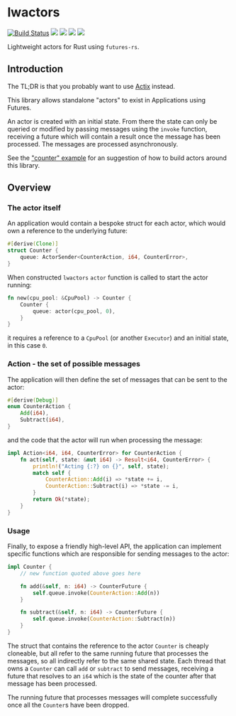 # lwactors

[![Build Status](https://travis-ci.org/benashford/lwactors.svg?branch=master)](https://travis-ci.org/benashford/lwactors)
[![](http://meritbadge.herokuapp.com/lwactors)](https://crates.io/crates/lwactors)
[![](https://img.shields.io/crates/d/lwactors.svg)](https://crates.io/crates/lwactors)
[![](https://img.shields.io/crates/dv/lwactors.svg)](https://crates.io/crates/lwactors)
[![](https://docs.rs/lwactors/badge.svg)](https://docs.rs/lwactors/)

Lightweight actors for Rust using `futures-rs`.

## Introduction

The TL;DR is that you probably want to use [Actix](https://github.com/actix/actix) instead.

This library allows standalone "actors" to exist in Applications using Futures.

An actor is created with an initial state. From there the state can only be queried or modified by passing messages using the `invoke` function, receiving a future which will contain a result once the message has been processed. The messages are processed asynchronously.

See the ["counter" example](examples/counter.rs) for an suggestion of how to build actors around this library.

## Overview

### The actor itself

An application would contain a bespoke struct for each actor, which would own a reference to the underlying future:

```rust
#[derive(Clone)]
struct Counter {
    queue: ActorSender<CounterAction, i64, CounterError>,
}
```

When constructed `lwactors` `actor` function is called to start the actor running:

```rust
fn new(cpu_pool: &CpuPool) -> Counter {
    Counter {
        queue: actor(cpu_pool, 0),
    }
}
```

it requires a reference to a `CpuPool` (or another `Executor`) and an initial state, in this case `0`.

### Action - the set of possible messages

The application will then define the set of messages that can be sent to the actor:

```rust
#[derive(Debug)]
enum CounterAction {
    Add(i64),
    Subtract(i64),
}
```

and the code that the actor will run when processing the message:

```rust
impl Action<i64, i64, CounterError> for CounterAction {
    fn act(self, state: &mut i64) -> Result<i64, CounterError> {
        println!("Acting {:?} on {}", self, state);
        match self {
            CounterAction::Add(i) => *state += i,
            CounterAction::Subtract(i) => *state -= i,
        }
        return Ok(*state);
    }
}
```

### Usage

Finally, to expose a friendly high-level API, the application can implement specific functions which are responsible for sending messages to the actor:

```rust
impl Counter {
    // new function quoted above goes here

    fn add(&self, n: i64) -> CounterFuture {
        self.queue.invoke(CounterAction::Add(n))
    }

    fn subtract(&self, n: i64) -> CounterFuture {
        self.queue.invoke(CounterAction::Subtract(n))
    }
}
```

The struct that contains the reference to the actor `Counter` is cheaply cloneable, but all refer to the same running future that processes the messages, so all indirectly refer to the same shared state. Each thread that owns a `Counter` can call `add` or `subtract` to send messages, receiving a future that resolves to an `i64` which is the state of the counter after that message has been processed.

The running future that processes messages will complete successfully once all the `Counter`s have been dropped.
